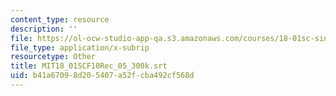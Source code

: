 ```yaml
---
content_type: resource
description: ''
file: https://ol-ocw-studio-app-qa.s3.amazonaws.com/courses/18-01sc-single-variable-calculus-fall-2010/b41a67098d205407a52fcba492cf568d_MIT18_01SCF10Rec_05_300k.vtt
file_type: application/x-subrip
resourcetype: Other
title: MIT18_01SCF10Rec_05_300k.srt
uid: b41a6709-8d20-5407-a52f-cba492cf568d
---
```

